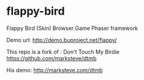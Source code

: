 flappy-bird
===========

Flappy Bird (Skin) Browser Game Phaser framework

Demo url: http://demo.buproject.net/flappy/

This repo is a fork of : Don't Touch My Birdie  https://github.com/marksteve/dtmb

His demo: http://marksteve.com/dtmb
